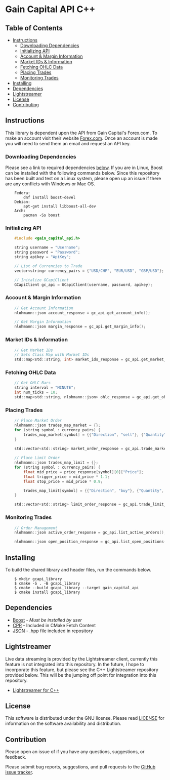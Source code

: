 
# Gain Capital API C++

## Table of Contents

* [Instructions](#Instructions)
    - [Downloading Dependencies](#Downloading-Dependencies)
    - [Initializing API](#Initializing-API)
    - [Account & Margin Information](#Account-&-Margin-Information)
    - [Market IDs & Information](#Market-IDs-&-Information)
    - [Fetching OHLC Data](#Fetching-OHLC-Data)
    - [Placing Trades](#Placing-Trades)
    - [Monitoring Trades](#Monitoring-Trades)
* [Installing](#Installing)
* [Dependencies](#Dependencies)
* [Lightstreamer](#Lightstreamer)
* [License](#License)
* [Contributing](#Contribution)

## Instructions

This library is dependent upon the API from Gain Capital's Forex.com. To make an account visit their website [Forex.com](https://www.forex.com). Once an account is made you will need to send them an email and request an API key.

### Downloading Dependencies

Please see a link to required dependencies [below](#Dependencies). If you are in Linux, Boost can be installed with the following commands below. Since this repository has been built and test on a Linux system, please open up an issue if there are any conflicts with Windows or Mac OS.

```
    Fedora:
        dnf install boost-devel
    Debian:
        apt-get install libboost-all-dev 
    Arch: 
        pacman -Ss boost
```

### Initializing API

```c
    #include <gain_capital_api.h>

    string username = "Username";
    string password = "Password";
    string apikey = "ApiKey";

    // List of Currencies to Trade
    vector<string> currency_pairs = {"USD/CHF", "EUR/USD", "GBP/USD"};

    // Initalize GCapiClient
    GCapiClient gc_api = GCapiClient(username, password, apikey);
```

### Account & Margin Information

```c
    // Get Account Information
    nlohmann::json account_response = gc_api.get_account_info();

    // Get Margin Information
    nlohmann::json margin_response = gc_api.get_margin_info();

```

### Market IDs & Information

```c
    // Get Market IDs
    // Sets Class Map with Market IDs
    std::map<std::string, int> market_ids_response = gc_api.get_market_ids(currency_pairs);
```

### Fetching OHLC Data

```c
    // Get OHLC Bars
    string interval = "MINUTE";
    int num_ticks = 10;
    std::map<std::string, nlohmann::json> ohlc_response = gc_api.get_ohlc(currency_pairs, interval, num_ticks);
```

### Placing Trades

```c
    // Place Market Order
    nlohmann::json trades_map_market = {};
    for (string symbol : currency_pairs) {
        trades_map_market[symbol] = {{"Direction", "sell"}, {"Quantity", 1000}};
    }
    
    std::vector<std::string> market_order_response = gc_api.trade_market_order(trades_map_market, currency_pairs);

    // Place Limit Order
    nlohmann::json trades_map_limit = {};
    for (string symbol : currency_pairs) {
        float mid_price = price_response[symbol][0]["Price"];
        float trigger_price = mid_price * 1.1;
        float stop_price = mid_price * 0.9;

        trades_map_limit[symbol] = {{"Direction", "buy"}, {"Quantity", 1000}, {"TriggerPrice", trigger_price}, {"StopPrice", stop_price}};
    }

    std::vector<std::string> limit_order_response = gc_api.trade_limit_order(trades_map_limit, currency_pairs);
```

### Monitoring Trades

```c
    // Order Management
    nlohmann::json active_order_response = gc_api.list_active_orders();

    nlohmann::json open_position_response = gc_api.list_open_positions();
```

## Installing

To build the shared library and header files, run the commands below.

```
    $ mkdir gcapi_library
    $ cmake -S . -B gcapi_library
    $ cmake --build gcapi_library --target gain_capital_api
    $ cmake install gcapi_library
```

## Dependencies

- [Boost](https://www.boost.org/) - *Must be installed by user*
- [CPR](https://github.com/libcpr/cpr) - Included in CMake Fetch Content
- [JSON](https://github.com/nlohmann/json) - .hpp file included in repository

## Lightstreamer

Live data streaming is provided by the Lightstreamer client, currently this feature is not integrated into this repository. In the future, I hope to incorporate this feature, but please see the C++ Lightstreamer repository provided below. This will be the jumping off point for integration into this repository.

- [Lightstreamer for C++](https://github.com/AndrewCarterUK/LightstreamerCpp)

## License

This software is distributed under the GNU license. Please read [LICENSE](https://github.com/andrew-drogalis/Gain-Capital-API-Cpp/blob/main/LICENSE) for information on the software availability and distribution.


## Contribution

Please open an issue of if you have any questions, suggestions, or feedback.

Please submit bug reports, suggestions, and pull requests to the [GitHub issue tracker](https://github.com/andrew-drogalis/Gain-Capital-API-Cpp/issues).
